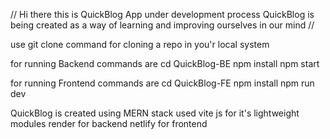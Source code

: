 // Hi there this is QuickBlog App under development process
QuickBlog is being created as a way of learning and improving ourselves in our mind //

use git clone command for cloning a repo in you'r local system

for running Backend commands are
cd QuickBlog-BE
npm install
npm start

for running Frontend commands are
cd QuickBlog-FE
npm install
npm run dev

QuickBlog is created using MERN stack used vite js for it's lightweight modules
render for backend
netlify for frontend
